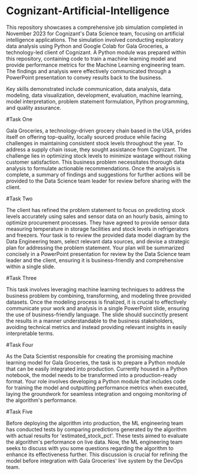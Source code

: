 # Cognizant-Artificial-Intelligence

This repository showcases a comprehensive job simulation completed in November 2023 for Cognizant's Data Science team, focusing on artificial intelligence applications. The simulation involved conducting exploratory data analysis using Python and Google Colab for Gala Groceries, a technology-led client of Cognizant. A Python module was prepared within this repository, containing code to train a machine learning model and provide performance metrics for the Machine Learning engineering team. The findings and analysis were effectively communicated through a PowerPoint presentation to convey results back to the business. 

Key skills demonstrated include communication, data analysis, data modeling, data visualization, development, evaluation, machine learning, model interpretation, problem statement formulation, Python programming, and quality assurance. 


#Task One

Gala Groceries, a technology-driven grocery chain based in the USA, prides itself on offering top-quality, locally sourced produce while facing challenges in maintaining consistent stock levels throughout the year. To address a supply chain issue, they sought assistance from Cognizant. The challenge lies in optimizing stock levels to minimize wastage without risking customer satisfaction. This business problem necessitates thorough data analysis to formulate actionable recommendations. Once the analysis is complete, a summary of findings and suggestions for further actions will be provided to the Data Science team leader for review before sharing with the client.

#Task Two

The client has refined the problem statement to focus on predicting stock levels accurately using sales and sensor data on an hourly basis, aiming to optimize procurement processes. They have agreed to provide sensor data measuring temperature in storage facilities and stock levels in refrigerators and freezers. Your task is to review the provided data model diagram by the Data Engineering team, select relevant data sources, and devise a strategic plan for addressing the problem statement. Your plan will be summarized concisely in a PowerPoint presentation for review by the Data Science team leader and the client, ensuring it is business-friendly and comprehensive within a single slide.

#Task Three

This task involves leveraging machine learning techniques to address the business problem by combining, transforming, and modeling three provided datasets. Once the modeling process is finalized, it is crucial to effectively communicate your work and analysis in a single PowerPoint slide, ensuring the use of business-friendly language. The slide should succinctly present the results in a manner understandable to the business stakeholders, avoiding technical metrics and instead providing relevant insights in easily interpretable terms.

#Task Four

As the Data Scientist responsible for creating the promising machine learning model for Gala Groceries, the task is to prepare a Python module that can be easily integrated into production. Currently housed in a Python notebook, the model needs to be transformed into a production-ready format. Your role involves developing a Python module that includes code for training the model and outputting performance metrics when executed, laying the groundwork for seamless integration and ongoing monitoring of the algorithm's performance.

#Task Five

Before deploying the algorithm into production, the ML engineering team has conducted tests by comparing predictions generated by the algorithm with actual results for 'estimated_stock_pct'. These tests aimed to evaluate the algorithm's performance on live data. Now, the ML engineering team seeks to discuss with you some questions regarding the algorithm to enhance its effectiveness further. This discussion is crucial for refining the model before integration with Gala Groceries' live system by the DevOps team.
